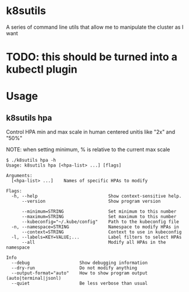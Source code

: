 
# k8sutils

A series of command line utils that allow me to manipulate the cluster as I want

# TODO:  this should be turned into a kubectl plugin

# Usage

## k8sutils hpa

Control HPA min and max scale in human centered unitis like "2x" and "50%"

NOTE:  when setting minimum, % is relative to the current max scale

```
$ ./k8sutils hpa -h
Usage: k8sutils hpa [<hpa-list> ...] [flags]

Arguments:
  [<hpa-list> ...]    Names of specific HPAs to modify

Flags:
  -h, --help                           Show context-sensitive help.
      --version                        Show program version

      --minimum=STRING                 Set minimum to this number
      --maximum=STRING                 Set maximum to this number
      --kubeconfig="~/.kube/config"    Path to the kubeconfig file
  -n, --namespace=STRING               Namespace to modify HPAs in
      --context=STRING                 Context to use in kubeconfig
  -l, --labels=KEY=VALUE;...           Label filters to select HPAs
      --all                            Modify all HPAs in the namespace

Info
  --debug                   Show debugging information
  --dry-run                 Do not modify anything
  --output-format="auto"    How to show program output (auto|terminal|jsonl)
  --quiet                   Be less verbose than usual
```